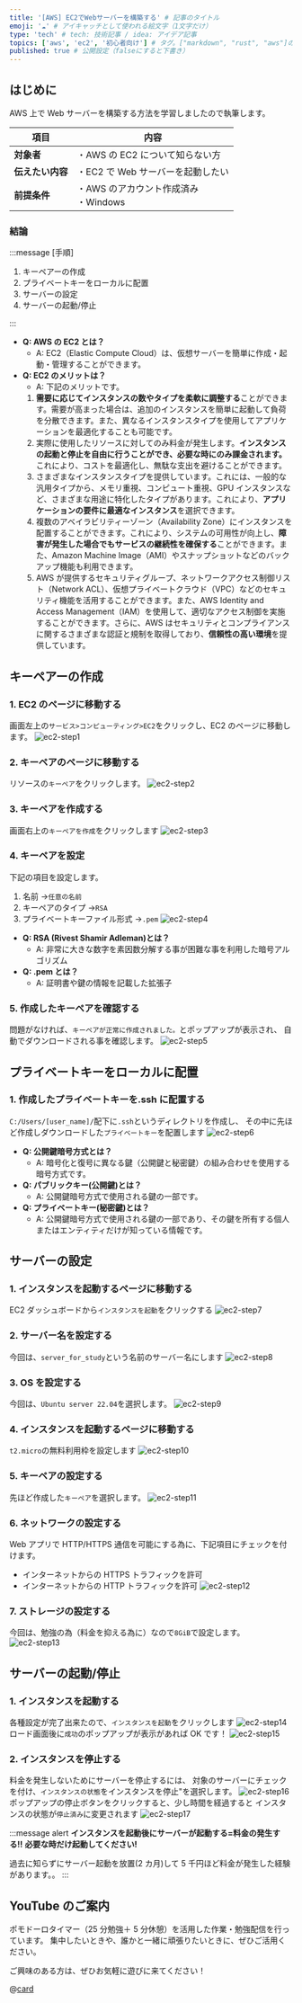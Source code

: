 ```yaml
---
title: '[AWS] EC2でWebサーバーを構築する' # 記事のタイトル
emoji: '☁️' # アイキャッチとして使われる絵文字（1文字だけ）
type: 'tech' # tech: 技術記事 / idea: アイデア記事
topics: ['aws', 'ec2', '初心者向け'] # タグ。["markdown", "rust", "aws"]のように指定する
published: true # 公開設定（falseにすると下書き）
---
```


## はじめに

AWS 上で Web サーバーを構築する方法を学習しましたので執筆します。

| 項目             | 内容                                    |
| ---------------- | --------------------------------------- |
| **対象者**       | ・AWS の EC2 について知らない方         |
| **伝えたい内容** | ・EC2 で Web サーバーを起動したい       |
| **前提条件**     | ・AWS のアカウント作成済み<br>・Windows |

### 結論

:::message
[手順]

1. キーペアーの作成
2. プライベートキーをローカルに配置
3. サーバーの設定
4. サーバーの起動/停止

:::

- **Q: AWS の EC2 とは？**
  - A: EC2（Elastic Compute Cloud）は、仮想サーバーを簡単に作成・起動・管理することができます。
- **Q: EC2 のメリットは？**
  - A: 下記のメリットです。
  1. **需要に応じてインスタンスの数やタイプを柔軟に調整する**ことができます。需要が高まった場合は、追加のインスタンスを簡単に起動して負荷を分散できます。また、異なるインスタンスタイプを使用してアプリケーションを最適化することも可能です。
  2. 実際に使用したリソースに対してのみ料金が発生します。**インスタンスの起動と停止を自由に行うことができ、必要な時にのみ課金されます。** これにより、コストを最適化し、無駄な支出を避けることができます。
  3. さまざまなインスタンスタイプを提供しています。これには、一般的な汎用タイプから、メモリ重視、コンピュート重視、GPU インスタンスなど、さまざまな用途に特化したタイプがあります。これにより、**アプリケーションの要件に最適なインスタンス**を選択できます。
  4. 複数のアベイラビリティーゾーン（Availability Zone）にインスタンスを配置することができます。これにより、システムの可用性が向上し、**障害が発生した場合でもサービスの継続性を確保する**ことができます。また、Amazon Machine Image（AMI）やスナップショットなどのバックアップ機能も利用できます。
  5. AWS が提供するセキュリティグループ、ネットワークアクセス制御リスト（Network ACL）、仮想プライベートクラウド（VPC）などのセキュリティ機能を活用することができます。また、AWS Identity and Access Management（IAM）を使用して、適切なアクセス制御を実施することができます。さらに、AWS はセキュリティとコンプライアンスに関するさまざまな認証と規制を取得しており、**信頼性の高い環境**を提供しています。

## キーペアーの作成

### 1. EC2 のページに移動する

画面左上の`サービス>コンピューティング>EC2`をクリックし、EC2 のページに移動します。
![ec2-step1](/images/ec2-step1.png)

### 2. キーペアのページに移動する

リソースの`キーペア`をクリックします。
![ec2-step2](/images/ec2-step2.png)

### 3. キーペアを作成する

画面右上の`キーペアを作成`をクリックします
![ec2-step3](/images/ec2-step3.png)

### 4. キーペアを設定

下記の項目を設定します。

1. 名前 →`任意の名前`
2. キーペアのタイプ →`RSA`
3. プライベートキーファイル形式 →`.pem`
   ![ec2-step4](/images/ec2-step4.png)

- **Q: RSA (Rivest Shamir Adleman)とは？**
  - A: 非常に大きな数字を素因数分解する事が困難な事を利用した暗号アルゴリズム
- **Q: .pem とは？**
  - A: 証明書や鍵の情報を記載した拡張子

### 5. 作成したキーペアを確認する

問題がなければ、`キーペアが正常に作成されました。`とポップアップが表示され、
自動でダウンロードされる事を確認します。
![ec2-step5](/images/ec2-step5.png)

## プライベートキーをローカルに配置

### 1. 作成したプライベートキーを.ssh に配置する

`C:/Users/[user_name]/`配下に`.ssh`というディレクトリを作成し、
その中に先ほど作成しダウンロードした`プライベートキー`を配置します
![ec2-step6](/images/ec2-step6.png)

- **Q: 公開鍵暗号方式とは？**
  - A: 暗号化と復号に異なる鍵（公開鍵と秘密鍵）の組み合わせを使用する暗号方式です。
- **Q: パブリックキー(公開鍵)とは？**
  - A: 公開鍵暗号方式で使用される鍵の一部です。
- **Q: プライベートキー(秘密鍵)とは？**
  - A: 公開鍵暗号方式で使用される鍵の一部であり、その鍵を所有する個人またはエンティティだけが知っている情報です。

## サーバーの設定

### 1. インスタンスを起動するページに移動する

EC2 ダッシュボードから`インスタンスを起動`をクリックする
![ec2-step7](/images/ec2-step7.png)

### 2. サーバー名を設定する

今回は、`server_for_study`という名前のサーバー名にします
![ec2-step8](/images/ec2-step8.png)

### 3. OS を設定する

今回は、`Ubuntu server 22.04`を選択します。
![ec2-step9](/images/ec2-step9.png)

### 4. インスタンスを起動するページに移動する

`t2.micro`の無料利用枠を設定します
![ec2-step10](/images/ec2-step10.png)

### 5. キーペアの設定する

先ほど作成した`キーペア`を選択します。
![ec2-step11](/images/ec2-step11.png)

### 6. ネットワークの設定する

Web アプリで HTTP/HTTPS 通信を可能にする為に、下記項目にチェックを付けます。

- インターネットからの HTTPS トラフィックを許可
- インターネットからの HTTP トラフィックを許可
  ![ec2-step12](/images/ec2-step12.png)

### 7. ストレージの設定する

今回は、勉強の為（料金を抑える為に）なので`8GiB`で設定します。
![ec2-step13](/images/ec2-step13.png)

## サーバーの起動/停止

### 1. インスタンスを起動する

各種設定が完了出来たので、`インスタンスを起動`をクリックします
![ec2-step14](/images/ec2-step14.png)
ロード画面後に`成功`のポップアップが表示があれば OK です！
![ec2-step15](/images/ec2-step15.png)

### 2. インスタンスを停止する

料金を発生しないためにサーバーを停止するには、
対象のサーバーにチェックを付け、`インスタンスの状態`をインスタンスを停止"を選択します。
![ec2-step16](/images/ec2-step16.png)
ポップアップの停止ボタンをクリックすると、少し時間を経過すると
インスタンスの状態が`停止済み`に変更されます
![ec2-step17](/images/ec2-step17.png)

:::message alert
**インスタンスを起動後にサーバーが起動する=料金の発生する!!**
**必要な時だけ起動してください!**

過去に知らずにサーバー起動を放置(2 カ月)して 5 千円ほど料金が発生した経験があります。。
:::

## YouTube のご案内

ポモドーロタイマー（25 分勉強＋ 5 分休憩）を活用した作業・勉強配信を行っています。
集中したいときや、誰かと一緒に頑張りたいときに、ぜひご活用ください。

ご興味のある方は、ぜひお気軽に遊びに来てください！

@[card](https://www.youtube.com/@aew2sbee)
